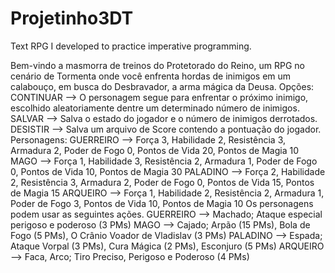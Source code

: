 # Projetinho3DT
Text RPG I developed to practice imperative programming.

Bem-vindo a masmorra de treinos do Protetorado do Reino, um RPG no cenário de Tormenta onde você enfrenta hordas de inimigos em um calabouço, em busca do Desbravador, a arma mágica da Deusa.
Opções:
CONTINUAR --> O personagem segue para enfrentar o próximo inimigo, escolhido aleatoriamente dentre um determinado número de inimigos.
SALVAR --> Salva o estado do jogador e o número de inimigos derrotados.
DESISTIR --> Salva um arquivo de Score contendo a pontuação do jogador.
Personagens:
GUERREIRO --> Força 3, Habilidade 2, Resistência 3, Armadura 2, Poder de Fogo 0, Pontos de Vida 20, Pontos de Magia 10
MAGO --> Força 1, Habilidade 3, Resistência 2, Armadura 1, Poder de Fogo 0, Pontos de Vida 10, Pontos de Magia 30
PALADINO --> Força 2, Habilidade 2, Resistência 3, Armadura 2, Poder de Fogo 0, Pontos de Vida 15, Pontos de Magia 15
ARQUEIRO --> Força 1, Habilidade 2, Resistência 2, Armadura 1, Poder de Fogo 3, Pontos de Vida 10, Pontos de Magia 10
Os personagens podem usar as seguintes ações.
GUERREIRO --> Machado; Ataque especial perigoso e poderoso (3 PMs)
MAGO --> Cajado; Arpão (15 PMs), Bola de Fogo (5 PMs), O Crânio Voador de Vladislav (3 PMs)
PALADINO --> Espada; Ataque Vorpal (3 PMs), Cura Mágica (2 PMs), Esconjuro (5 PMs)
ARQUEIRO --> Faca, Arco; Tiro Preciso, Perigoso e Poderoso (4 PMs)
